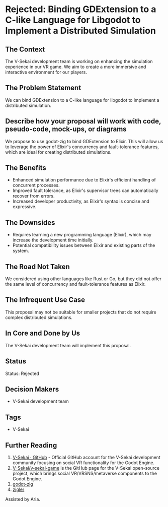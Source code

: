 # Rejected: Binding GDExtension to a C-like Language for Libgodot to Implement a Distributed Simulation

## The Context

The V-Sekai development team is working on enhancing the simulation experience in our VR game. We aim to create a more immersive and interactive environment for our players.

## The Problem Statement

We can bind GDExtension to a C-like language for libgodot to implement a distributed simulation.

## Describe how your proposal will work with code, pseudo-code, mock-ups, or diagrams

We propose to use godot-zig to bind GDExtension to Elixir. This will allow us to leverage the power of Elixir's concurrency and fault-tolerance features, which are ideal for creating distributed simulations.

## The Benefits

- Enhanced simulation performance due to Elixir's efficient handling of concurrent processes.
- Improved fault tolerance, as Elixir's supervisor trees can automatically recover from errors.
- Increased developer productivity, as Elixir's syntax is concise and expressive.

## The Downsides

- Requires learning a new programming language (Elixir), which may increase the development time initially.
- Potential compatibility issues between Elixir and existing parts of the system.

## The Road Not Taken

We considered using other languages like Rust or Go, but they did not offer the same level of concurrency and fault-tolerance features as Elixir.

## The Infrequent Use Case

This proposal may not be suitable for smaller projects that do not require complex distributed simulations.

## In Core and Done by Us

The V-Sekai development team will implement this proposal.

## Status

Status: Rejected <!-- Draft | Proposed | Rejected | Accepted | Deprecated | Superseded by -->

## Decision Makers

- V-Sekai development team

## Tags

- V-Sekai

## Further Reading

1. [V-Sekai · GitHub](https://github.com/v-sekai) - Official GitHub account for the V-Sekai development community focusing on social VR functionality for the Godot Engine.
2. [V-Sekai/v-sekai-game](https://github.com/v-sekai/v-sekai-game) is the GitHub page for the V-Sekai open-source project, which brings social VR/VRSNS/metaverse components to the Godot Engine.
3. [godot-zig](https://github.com/godot-zig/godot-zig)
4. [zigler](https://github.com/E-xyza/zigler)

Assisted by Aria.
